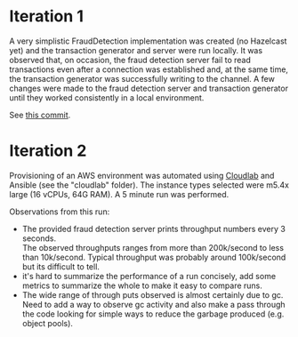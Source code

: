 # Iteration 1

A very simplistic FraudDetection implementation was created (no Hazelcast yet)
and the transaction generator and server were run locally. It was observed that,
on occasion, the fraud detection server fail to read transactions even after a
connection was established and, at the same time, the transaction generator was successfully
writing to the channel.  A few changes were made to the fraud detection server
and transaction generator until they worked consistently in a local environment.

See [this commit](https://github.com/wrmay/Hazelcast-certification/commit/a58f72472ed5195cfc6e8f3ed4678c0087491d09).

# Iteration 2

Provisioning of an AWS environment was automated using [Cloudlab](https://pypi.org/project/cloudlab/)
and Ansible (see the "cloudlab" folder). The instance types selected were
m5.4x large (16 vCPUs, 64G RAM). A 5 minute run was performed.   


Observations from this run:  

- The provided fraud detection server prints throughput numbers every 3 seconds.  
The observed throughputs ranges from more than 200k/second to less than 10k/second.
Typical throughput was probably around 100k/second but its difficult to tell.
- it's hard to summarize the performance of a run concisely, add some metrics
to summarize the whole to make it easy to compare runs.  
- The wide range of through puts observed is almost certainly due to gc.  Need to
add a way to observe gc activity and also make a pass through the code looking for
simple ways to reduce the garbage produced (e.g. object pools).
